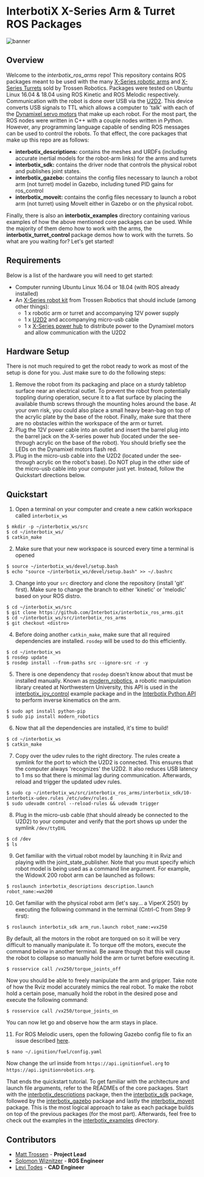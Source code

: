# InterbotiX X-Series Arm & Turret ROS Packages
![banner](images/banner.png)

## Overview
Welcome to the *interbotix_ros_arms* repo! This repository contains ROS packages meant to be used with the many [X-Series robotic arms](https://www.trossenrobotics.com/robotic-arms.aspx) and [X-Series Turrets](https://www.trossenrobotics.com/c/robot-turrets.aspx) sold by Trossen Robotics. Packages were tested on Ubuntu Linux 16.04 & 18.04 using ROS Kinetic and ROS Melodic respectively. Communication with the robot is done over USB via the [U2D2](https://www.trossenrobotics.com/dynamixel-u2d2.aspx). This device converts USB signals to TTL which allows a computer to 'talk' with each of the [Dynamixel servo motors](https://www.trossenrobotics.com/dynamixel-x-series-robot-servos) that make up each robot. For the most part, the ROS nodes were written in C++ with a couple nodes written in Python. However, any programming language capable of sending ROS messages can be used to control the robots. To that effect, the core packages that make up this repo are as follows:
- **interbotix_descriptions:** contains the meshes and URDFs (including accurate inertial models for the robot-arm links) for the arms and turrets
- **interbotix_sdk:** contains the driver node that controls the physical robot and publishes joint states.
- **interbotix_gazebo:** contains the config files necessary to launch a robot arm (not turret) model in Gazebo, including tuned PID gains for ros_control
- **interbotix_moveit:** contains the config files necessary to launch a robot arm (not turret) using MoveIt either in Gazebo or on the physical robot.

Finally, there is also an **interbotix_examples** directory containing various examples of how the above mentioned core packages can be used. While the majority of them demo how to work with the arms, the **interbotix_turret_control** package demos how to work with the turrets. So what are you waiting for? Let's get started!

## Requirements
Below is a list of the hardware you will need to get started:
- Computer running Ubuntu Linux 16.04 or 18.04 (with ROS already installed)
- An [X-Series robot kit](https://www.trossenrobotics.com/robot-kits.aspx) from Trossen Robotics that should include (among other things):
  - 1 x robotic arm or turret and accompanying 12V power supply
  - 1 x [U2D2](https://www.trossenrobotics.com/dynamixel-u2d2.aspx) and accompanying micro-usb cable
  - 1 x [X-Series power hub](http://www.support.interbotix.com/html/electronics/index.html#control-boards) to distribute power to the Dynamixel motors and allow communication with the U2D2

## Hardware Setup
There is not much required to get the robot ready to work as most of the setup is done for you. Just make sure to do the following steps:
1. Remove the robot from its packaging and place on a sturdy tabletop surface near an electrical outlet. To prevent the robot from potentially toppling during operation, secure it to a flat surface by placing the available thumb screws through the mounting holes around the base. At your own risk, you could also place a small heavy bean-bag on top of the acrylic plate by the base of the robot. Finally, make sure that there are no obstacles within the workspace of the arm or turret.
2. Plug the 12V power cable into an outlet and insert the barrel plug into the barrel jack on the X-series power hub (located under the see-through acrylic on the base of the robot). You should briefly see the LEDs on the Dynamixel motors flash red.
3. Plug in the micro-usb cable into the U2D2 (located under the see-through acrylic on the robot's base). Do NOT plug in the other side of the micro-usb cable into your computer just yet. Instead, follow the Quickstart directions below.

## Quickstart
1. Open a terminal on your computer and create a new catkin workspace called `interbotix_ws`
```
$ mkdir -p ~/interbotix_ws/src
$ cd ~/interbotix_ws/
$ catkin_make
```

2. Make sure that your new workspace is sourced every time a terminal is opened
```
$ source ~/interbotix_ws/devel/setup.bash
$ echo "source ~/interbotix_ws/devel/setup.bash" >> ~/.bashrc
```

3. Change into your `src` directory and clone the repository (install 'git' first). Make sure to change the branch to either 'kinetic' or 'melodic' based on your ROS distro.
```
$ cd ~/interbotix_ws/src
$ git clone https://github.com/Interbotix/interbotix_ros_arms.git
$ cd ~/interbotix_ws/src/interbotix_ros_arms
$ git checkout <distro>
```

4. Before doing another `catkin_make`, make sure that all required dependencies are installed. `rosdep` will be used to do this efficiently.
```
$ cd ~/interbotix_ws
$ rosdep update
$ rosdep install --from-paths src --ignore-src -r -y
```

5. There is one dependency that `rosdep` doesn't know about that must be installed manually. Known as [modern_robotics](https://github.com/NxRLab/ModernRobotics/tree/master/packages/Python), a robotic manipulation library created at Northwestern University, this API is used in the [interbotix_joy_control](interbotix_examples/interbotix_joy_control) example package and in the [Interbotix Python API](interbotix_sdk/src/interbotix_sdk/robot_manipulation.py) to perform inverse kinematics on the arm.
```
$ sudo apt install python-pip
$ sudo pip install modern_robotics
```

6. Now that all the dependencies are installed, it's time to build!
```
$ cd ~/interbotix_ws
$ catkin_make
```

7. Copy over the udev rules to the right directory. The rules create a symlink for the port to which the U2D2 is connected. This ensures that the computer always 'recognizes' the U2D2. It also reduces USB latency to 1 ms so that there is minimal lag during communication. Afterwards, reload and trigger the updated udev rules.
```
$ sudo cp ~/interbotix_ws/src/interbotix_ros_arms/interbotix_sdk/10-interbotix-udev.rules /etc/udev/rules.d
$ sudo udevadm control --reload-rules && udevadm trigger
```

8. Plug in the micro-usb cable (that should already be connected to the U2D2) to your computer and verify that the port shows up under the symlink `/dev/ttyDXL`
```
$ cd /dev
$ ls
```

9. Get familiar with the virtual robot model by launching it in Rviz and playing with the joint_state_publisher. Note that you must specify which robot model is being used as a command line argument. For example, the WidowX 200 robot arm can be launched as follows:
```
$ roslaunch interbotix_descriptions description.launch robot_name:=wx200
```

10. Get familiar with the physical robot arm (let's say... a ViperX 250!) by executing the following command in the terminal (Cntrl-C from Step 9 first):
```
$ roslaunch interbotix_sdk arm_run.launch robot_name:=vx250
```
By default, all the motors in the robot are torqued on so it will be very difficult to manually manipulate it. To torque off the motors, execute the command below in another terminal. Be aware though that this will cause the robot to collapse so manually hold the arm or turret before executing it.
```
$ rosservice call /vx250/torque_joints_off
```
Now you should be able to freely manipulate the arm and gripper. Take note of how the Rviz model accurately mimics the real robot. To make the robot hold a certain pose, manually hold the robot in the desired pose and execute the following command:
```
$ rosservice call /vx250/torque_joints_on
```
You can now let go and observe how the arm stays in place.

11. For ROS Melodic users, open the following Gazebo config file to fix an issue described [here](https://bitbucket.org/osrf/gazebo/issues/2607/error-restcc-205-during-startup-gazebo).
```
$ nano ~/.ignition/fuel/config.yaml
```
Now change the url inside from `https://api.ignitionfuel.org` to `https://api.ignitionrobotics.org`.

That ends the quickstart tutorial. To get familiar with the architecture and launch file arguments, refer to the READMEs of the core packages. Start with the [interbotix_descriptions](interbotix_descriptions/) package, then the [interbotix_sdk](interbotix_sdk/) package, followed by the [interbotix_gazebo](interbotix_gazebo/) package and lastly the [interbotix_moveit](interbotix_moveit/) package. This is the most logical approach to take as each package builds on top of the previous packages (for the most part). Afterwards, feel free to check out the examples in the [interbotix_examples](interbotix_examples/) directory.

## Contributors
- [Matt Trossen](https://www.trossenrobotics.com/) - **Project Lead**
- [Solomon Wiznitzer](https://github.com/swiz23) - **ROS Engineer**
- [Levi Todes](https://github.com/LeTo37) - **CAD Engineer**
